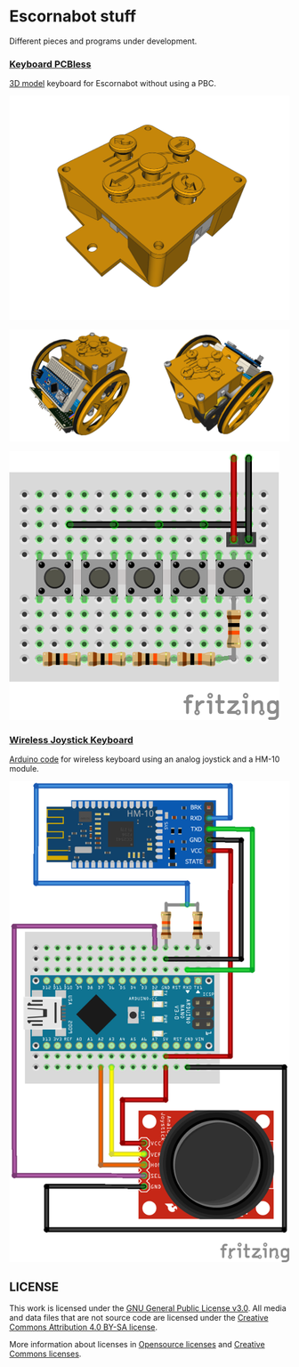 # Escornabot stuff

Different pieces and programs under development.

### [**Keyboard PCBless**](Keyboard_PCBless/)

[3D model](Keyboard_PCBless/3D/Keyboard_PCBless.FCStd) keyboard for Escornabot without using a PBC.

![Keyboard_PCBless](Keyboard_PCBless/3D/Keyboard_PCBless.png)

<img src="Keyboard_PCBless/3D/Escornabot_PCBless_front.png" width=50%><img src="Keyboard_PCBless/3D/Escornabot_PCBless_back.png" width=50%>

![connections](Keyboard_PCBless/connections/connections_Keyboard_PCBless.png)

### [**Wireless Joystick Keyboard**](Wireless_Joystick_Keyboard/)

[Arduino code](Wireless_Joystick_Keyboard/code/Wireless_Keyboard.ino) for wireless keyboard using an analog joystick and a HM-10 module.

![connections](Wireless_Joystick_Keyboard/connections/Wireless_Joystick_Keyboard.png)

## LICENSE

This work is licensed under the [GNU General Public License v3.0](LICENSE-GPLV30). All media and data files that are not source code are licensed under the [Creative Commons Attribution 4.0 BY-SA license](LICENSE-CCBYSA40).

More information about licenses in [Opensource licenses](https://opensource.org/licenses/) and [Creative Commons licenses](https://creativecommons.org/licenses/).
